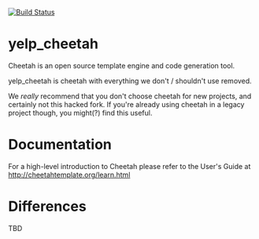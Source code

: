 [![Build Status](https://travis-ci.org/bukzor/yelp_cheetah.svg?branch=master)](https://travis-ci.org/bukzor/yelp_cheetah)

yelp_cheetah
============

Cheetah is an open source template engine and code generation tool.

yelp_cheetah is cheetah with everything we don't / shouldn't use removed.

We *really* recommend that you don't choose cheetah for new projects, and certainly not this hacked fork.
If you're already using cheetah in a legacy project though, you might(?) find this useful.

Documentation
================================================================================
For a high-level introduction to Cheetah please refer to the User\'s Guide
at http://cheetahtemplate.org/learn.html

Differences
================================================================================

TBD
